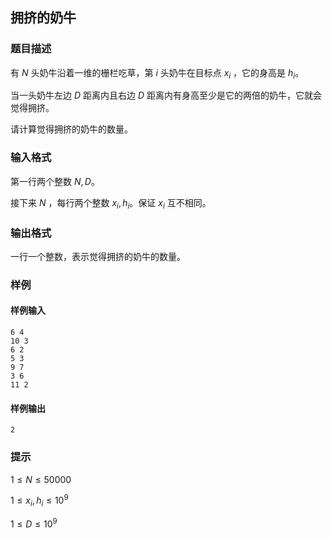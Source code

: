 ## 拥挤的奶牛

### 题目描述

有 $N$ 头奶牛沿着一维的栅栏吃草，第 $i$ 头奶牛在目标点 $x_i$ ，它的身高是 $h_i$。

当一头奶牛左边 $D$ 距离内且右边 $D$ 距离内有身高至少是它的两倍的奶牛，它就会觉得拥挤。

请计算觉得拥挤的奶牛的数量。

### 输入格式

第一行两个整数 $N,D$。

接下来 $N$ ，每行两个整数 $x_i,h_i$。保证 $x_i$ 互不相同。

### 输出格式

一行一个整数，表示觉得拥挤的奶牛的数量。

### 样例

#### 样例输入

```
6 4 
10 3 
6 2 
5 3 
9 7 
3 6 
11 2
```

#### 样例输出

```
2
```

### 提示

$1 \le N \le 50000$

$1 \le x_i,h_i \le 10^9$

$1 \le D \le 10^9$